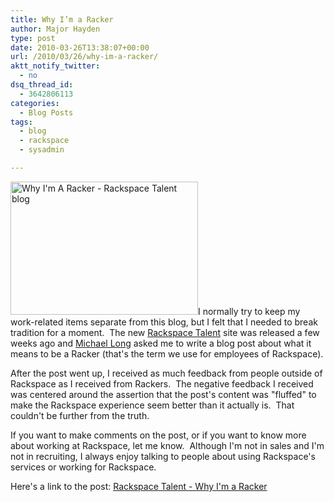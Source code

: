 ```yaml
---
title: Why I’m a Racker
author: Major Hayden
type: post
date: 2010-03-26T13:38:07+00:00
url: /2010/03/26/why-im-a-racker/
aktt_notify_twitter:
  - no
dsq_thread_id:
  - 3642806113
categories:
  - Blog Posts
tags:
  - blog
  - rackspace
  - sysadmin

---
```

[<img class="alignright size-medium wp-image-1346" title="Why I'm A Racker - Rackspace Talent blog" src="http://rackerhacker.com/wp-content/uploads/2010/03/whyimaracker-rackspacetalent-300x213.jpg" alt="Why I'm A Racker - Rackspace Talent blog" width="300" height="213" srcset="/wp-content/uploads/2010/03/whyimaracker-rackspacetalent-300x213.jpg 300w, /wp-content/uploads/2010/03/whyimaracker-rackspacetalent.jpg 508w" sizes="(max-width: 300px) 100vw, 300px" />][1]I normally try to keep my work-related items separate from this blog, but I felt that I needed to break tradition for a moment.  The new [Rackspace Talent][2] site was released a few weeks ago and [Michael Long][3] asked me to write a blog post about what it means to be a Racker (that's the term we use for employees of Rackspace).

After the post went up, I received as much feedback from people outside of Rackspace as I received from Rackers.  The negative feedback I received was centered around the assertion that the post's content was "fluffed" to make the Rackspace experience seem better than it actually is.  That couldn't be further from the truth.

If you want to make comments on the post, or if you want to know more about working at Rackspace, let me know.  Although I'm not in sales and I'm not in recruiting, I always enjoy talking to people about using Rackspace's services or working for Rackspace.

Here's a link to the post: [Rackspace Talent - Why I'm a Racker][4]

 [1]: http://rackblogs.com/talent/rackers/why-im-a-racker/
 [2]: http://www.rackertalent.com/ "Rackspace Talent site"
 [3]: http://twitter.com/theredrecruiter "Twitter: theredrecruiter"
 [4]: http://www.rackertalent.com/rackers/why-im-a-racker/ "Why I'm A Racker - Major Hayden"
